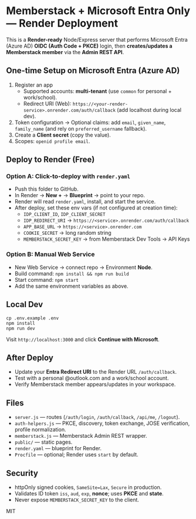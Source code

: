 # Memberstack + Microsoft Entra Only — Render Deployment

This is a **Render-ready** Node/Express server that performs Microsoft Entra (Azure AD) **OIDC (Auth Code + PKCE)** login, then **creates/updates a Memberstack member** via the **Admin REST API**.

## One-time Setup on Microsoft Entra (Azure AD)
1. Register an app
   - Supported accounts: **multi-tenant** (use `common` for personal + work/school).
   - Redirect URI (Web): `https://<your-render-service>.onrender.com/auth/callback` (add localhost during local dev).
2. Token configuration → Optional claims: add `email`, `given_name`, `family_name` (and rely on `preferred_username` fallback).
3. Create a **Client secret** (copy the value).
4. Scopes: `openid profile email`.

## Deploy to Render (Free)
### Option A: Click-to-deploy with `render.yaml`
- Push this folder to GitHub.
- In Render → **New +** → **Blueprint** → point to your repo.
- Render will read `render.yaml`, install, and start the service.
- After deploy, set these env vars (if not configured at creation time):
  - `IDP_CLIENT_ID`, `IDP_CLIENT_SECRET`
  - `IDP_REDIRECT_URI` → `https://<service>.onrender.com/auth/callback`
  - `APP_BASE_URL` → `https://<service>.onrender.com`
  - `COOKIE_SECRET` → long random string
  - `MEMBERSTACK_SECRET_KEY` → from Memberstack Dev Tools → API Keys

### Option B: Manual Web Service
- New Web Service → connect repo → Environment **Node**.
- Build command: `npm install && npm run build`
- Start command: `npm start`
- Add the same environment variables as above.

## Local Dev
```
cp .env.example .env
npm install
npm run dev
```
Visit `http://localhost:3000` and click **Continue with Microsoft**.

## After Deploy
- Update your **Entra Redirect URI** to the Render URL `/auth/callback`.
- Test with a personal @outlook.com and a work/school account.
- Verify Memberstack member appears/updates in your workspace.

## Files
- `server.js` — routes (`/auth/login`, `/auth/callback`, `/api/me`, `/logout`).
- `auth-helpers.js` — PKCE, discovery, token exchange, JOSE verification, profile normalization.
- `memberstack.js` — Memberstack Admin REST wrapper.
- `public/` — static pages.
- `render.yaml` — blueprint for Render.
- `Procfile` — optional; Render uses `start` by default.

## Security
- httpOnly signed cookies, `SameSite=Lax`, `Secure` in production.
- Validates ID token `iss`, `aud`, `exp`, **nonce**; uses **PKCE** and **state**.
- Never expose `MEMBERSTACK_SECRET_KEY` to the client.

MIT

